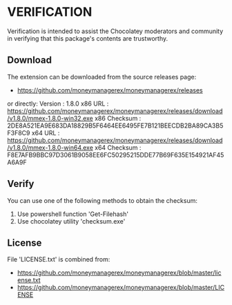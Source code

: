 # VERIFICATION
Verification is intended to assist the Chocolatey moderators and community in verifying that this package's contents are trustworthy.

## Download
The extension can be downloaded from the source releases page:
- https://github.com/moneymanagerex/moneymanagerex/releases

or directly:
Version      : 1.8.0
x86 URL      : https://github.com/moneymanagerex/moneymanagerex/releases/download/v1.8.0/mmex-1.8.0-win32.exe
x86 Checksum : 2DE8A521EA9E683DA18829B5F6464EE6495FE7B121BEECDB2BA89CA3B5F3F8C9
x64 URL      : https://github.com/moneymanagerex/moneymanagerex/releases/download/v1.8.0/mmex-1.8.0-win64.exe
x64 Checksum : F8E7AFB9BBC97D3061B9058EE6FC50295215DDE77B69F635E154921AF45A6A9F

## Verify
You can use one of the following methods to obtain the checksum:
1. Use powershell function 'Get-Filehash'
2. Use chocolatey utility 'checksum.exe'


## License
File 'LICENSE.txt' is combined from:
- https://github.com/moneymanagerex/moneymanagerex/blob/master/license.txt
- https://github.com/moneymanagerex/moneymanagerex/blob/master/LICENSE

